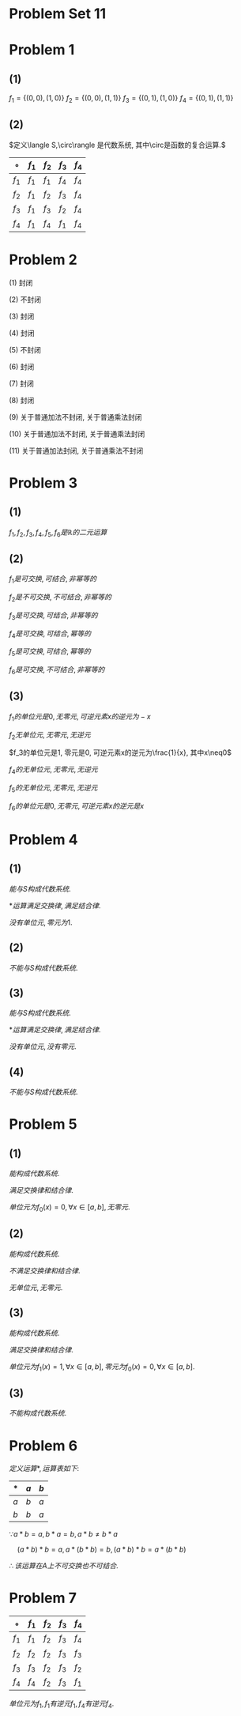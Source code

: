 # Problem Set 11

# Problem 1

## (1)

$f_1=\{(0,0),(1,0)\}$
$f_2=\{(0,0),(1,1)\}$
$f_3=\{(0,1),(1,0)\}$
$f_4=\{(0,1),(1,1)\}$

## (2)

$定义\langle S,\circ\rangle 是代数系统, 其中\circ是函数的复合运算.$

| $\circ$ | $f_1$ | $f_2$ | $f_3$ | $f_4$ |
| ------- | ----- | ----- | ----- | ----- |
| $f_1$   | $f_1$ | $f_1$ | $f_4$ | $f_4$ |
| $f_2$   | $f_1$ | $f_2$ | $f_3$ | $f_4$ |
| $f_3$   | $f_1$ | $f_3$ | $f_2$ | $f_4$ |
| $f_4$   | $f_1$ | $f_4$ | $f_1$ | $f_4$ |


# Problem 2

(1) 封闭

(2) 不封闭

(3) 封闭

(4) 封闭

(5) 不封闭

(6) 封闭

(7) 封闭

(8) 封闭

(9) 关于普通加法不封闭, 关于普通乘法封闭

(10) 关于普通加法不封闭, 关于普通乘法封闭

(11) 关于普通加法封闭, 关于普通乘法不封闭


# Problem 3

## (1)

$f_1,f_2,f_3,f_4,f_5,f_6是\mathbb{R}的二元运算$

## (2)

$f_1是可交换, 可结合, 非幂等的$

$f_2是不可交换, 不可结合, 非幂等的$

$f_3是可交换, 可结合, 非幂等的$

$f_4是可交换, 可结合, 幂等的$

$f_5是可交换, 可结合, 幂等的$

$f_6是可交换, 不可结合, 非幂等的$

## (3)

$f_1的单位元是0, 无零元, 可逆元素x的逆元为-x$

$f_2无单位元, 无零元, 无逆元$

$f_3的单位元是1, 零元是0, 可逆元素x的逆元为\frac{1}{x}, 其中x\neq0$

$f_4的无单位元, 无零元, 无逆元$

$f_5的无单位元, 无零元, 无逆元$

$f_6的单位元是0, 无零元, 可逆元素x的逆元是x$


# Problem 4

## (1)

$能与S构成代数系统.$

$*运算满足交换律, 满足结合律.$

$没有单位元, 零元为1.$

## (2)

$不能与S构成代数系统.$

## (3)

$能与S构成代数系统.$

$*运算满足交换律, 满足结合律.$

$没有单位元, 没有零元.$

## (4)

$不能与S构成代数系统.$


# Problem 5

## (1)

$能构成代数系统.$

$满足交换律和结合律.$

$单位元为f_0(x)=0, \forall x\in [a,b], 无零元.$

## (2)

$能构成代数系统.$

$不满足交换律和结合律.$

$无单位元, 无零元.$

## (3)

$能构成代数系统.$

$满足交换律和结合律.$

$单位元为f_1(x)=1, \forall x\in [a,b], 零元为f_0(x)=0, \forall x\in [a,b].$

## (3)

$不能构成代数系统.$


# Problem 6

$定义运算*, 运算表如下:$

| $*$ | $a$ | $b$ |
| --- | --- | --- |
| $a$ | $b$ | $a$ |
| $b$ | $b$ | $a$ |

$\because a*b=a, b*a=b, a*b\neq b*a$

$\quad (a*b)*b=a, a*(b*b)=b, (a*b)*b=a*(b*b)$

$\therefore 该运算在A上不可交换也不可结合.$


# Problem 7

| $\circ$ | $f_1$ | $f_2$ | $f_3$ | $f_4$ |
| ------- | ----- | ----- | ----- | ----- |
| $f_1$   | $f_1$ | $f_2$ | $f_3$ | $f_4$ |
| $f_2$   | $f_2$ | $f_2$ | $f_3$ | $f_3$ |
| $f_3$   | $f_3$ | $f_2$ | $f_3$ | $f_2$ |
| $f_4$   | $f_4$ | $f_2$ | $f_3$ | $f_1$ |

$单位元为f_1, f_1有逆元f_1, f_4有逆元f_4.$